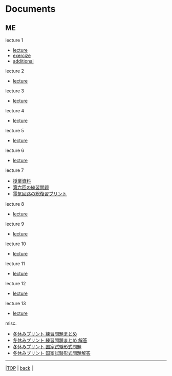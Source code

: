 # Documents
## ME

lecture 1  
* [lecture](attached/lecture1.pdf)  
 * [exercize](attached/exercize1.pdf)  
 * [additional](attached/additional1.pdf)  

lecture 2  
* [lecture](attached/lecture2.pdf)  

lecture 3  
* [lecture](attached/lecture3.pdf)  
  
lecture 4  
* [lecture](attached/lecture4.pdf)  
  
lecture 5  
* [lecture](attached/lecture5.pdf)  
  
lecture 6  
* [lecture](attached/lecture6.pdf)  
  
lecture 7  
* [授業資料](attached/lecture7.pdf)  
 * [第六回の練習問題](attached/answer7.pdf)  
 * [電気回路の総復習プリント](attached/review7.pdf)  
  
lecture 8  
* [lecture](attached/lecture8.pdf)  
  
lecture 9  
* [lecture](attached/lecture9.pdf)  
  
lecture 10  
* [lecture](attached/lecture10.pdf)  
  
lecture 11  
* [lecture](attached/lecture11.pdf)  
  
lecture 12  
* [lecture](attached/lecture12.pdf)  
  
lecture 13  
* [lecture](attached/lecture13.pdf)  
  
misc.  
* [冬休みプリント 練習問題まとめ](attached/exercize.pdf)  
 * [冬休みプリント 練習問題まとめ 解答](attached/exercize_ans.pdf)  
* [冬休みプリント 国家試験形式問題](attached/winter_vac.pdf)  
 * [冬休みプリント 国家試験形式問題解答](attached/winter_vac_ans.pdf)  
  
---
  
|[TOP](https://naoki-sh.github.io/) | [back](../) |
